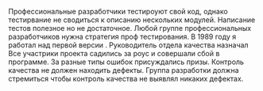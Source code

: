 Профессиональные разработчики тестироуют свой код, однако тестирвание не сводиться к описанию нескольких модулей. Написание тестов полезное но не достаточное. Любой группе профессиональных разработчиков нужна стратегия проф тестирования.
В 1989 году я работал над первой версии . Руководитель отдела качества назначал 
Все участрики проекта садились за роус и совершали сбой в программе. 
За разные типы ошибок присуждались призы.
Контроль качества не должен находить дефекты. Группа разработки должна стремиться чтобы контроль качества не выявлял никаких дефектах.
